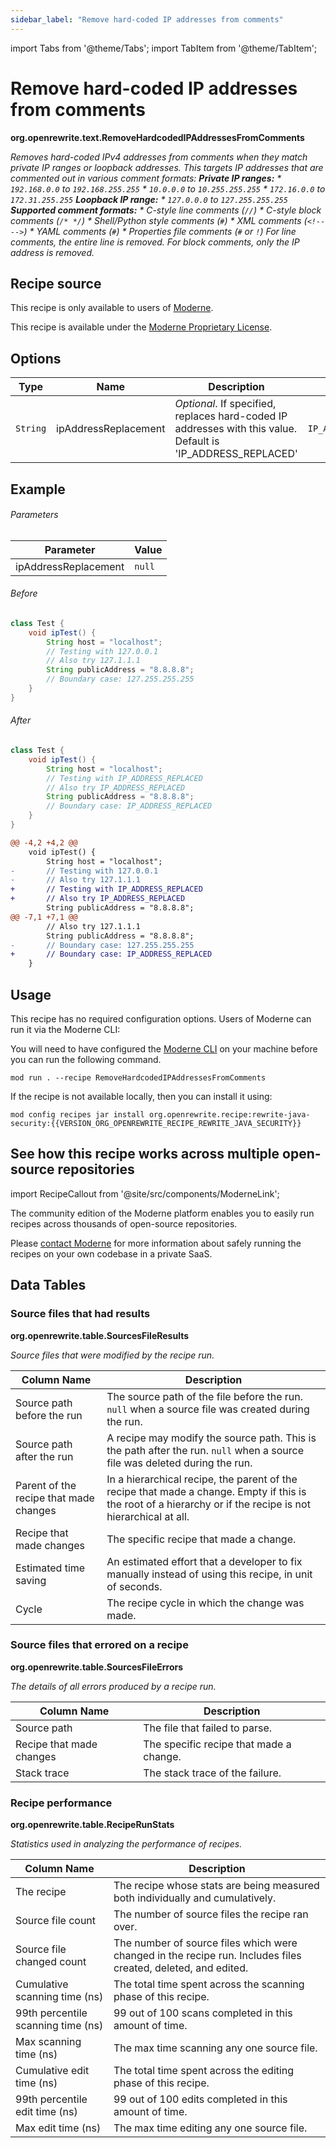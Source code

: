 ```yaml
---
sidebar_label: "Remove hard-coded IP addresses from comments"
---
```


import Tabs from '@theme/Tabs';
import TabItem from '@theme/TabItem';

# Remove hard-coded IP addresses from comments

**org.openrewrite.text.RemoveHardcodedIPAddressesFromComments**

_Removes hard-coded IPv4 addresses from comments when they match private IP ranges or loopback addresses. This targets IP addresses that are commented out in various comment formats:  **Private IP ranges:**  * `192.168.0.0` to `192.168.255.255`  * `10.0.0.0` to `10.255.255.255`  * `172.16.0.0` to `172.31.255.255`  **Loopback IP range:**  * `127.0.0.0` to `127.255.255.255`  **Supported comment formats:**  * C-style line comments (`//`)  * C-style block comments (`/* */`)  * Shell/Python style comments (`#`)  * XML comments (`<!-- -->`)  * YAML comments (`#`)  * Properties file comments (`#` or `!`)  For line comments, the entire line is removed. For block comments, only the IP address is removed._

## Recipe source

This recipe is only available to users of [Moderne](https://docs.moderne.io/).


This recipe is available under the [Moderne Proprietary License](https://docs.moderne.io/licensing/overview).

## Options

| Type | Name | Description | Example |
| -- | -- | -- | -- |
| `String` | ipAddressReplacement | *Optional*. If specified, replaces hard-coded IP addresses with this value. Default is 'IP_ADDRESS_REPLACED' | `IP_ADDRESS_REPLACED` |

## Example

###### Parameters
| Parameter | Value |
| -- | -- |
|ipAddressReplacement|`null`|


<Tabs groupId="beforeAfter">
<TabItem value="java" label="java">


###### Before
```java
class Test {
    void ipTest() {
        String host = "localhost";
        // Testing with 127.0.0.1
        // Also try 127.1.1.1
        String publicAddress = "8.8.8.8";
        // Boundary case: 127.255.255.255
    }
}
```

###### After
```java
class Test {
    void ipTest() {
        String host = "localhost";
        // Testing with IP_ADDRESS_REPLACED
        // Also try IP_ADDRESS_REPLACED
        String publicAddress = "8.8.8.8";
        // Boundary case: IP_ADDRESS_REPLACED
    }
}
```

</TabItem>
<TabItem value="diff" label="Diff" >

```diff
@@ -4,2 +4,2 @@
    void ipTest() {
        String host = "localhost";
-       // Testing with 127.0.0.1
-       // Also try 127.1.1.1
+       // Testing with IP_ADDRESS_REPLACED
+       // Also try IP_ADDRESS_REPLACED
        String publicAddress = "8.8.8.8";
@@ -7,1 +7,1 @@
        // Also try 127.1.1.1
        String publicAddress = "8.8.8.8";
-       // Boundary case: 127.255.255.255
+       // Boundary case: IP_ADDRESS_REPLACED
    }
```
</TabItem>
</Tabs>


## Usage

This recipe has no required configuration options. Users of Moderne can run it via the Moderne CLI:
<Tabs groupId="projectType">


<TabItem value="moderne-cli" label="Moderne CLI">

You will need to have configured the [Moderne CLI](https://docs.moderne.io/user-documentation/moderne-cli/getting-started/cli-intro) on your machine before you can run the following command.

```shell title="shell"
mod run . --recipe RemoveHardcodedIPAddressesFromComments
```

If the recipe is not available locally, then you can install it using:
```shell
mod config recipes jar install org.openrewrite.recipe:rewrite-java-security:{{VERSION_ORG_OPENREWRITE_RECIPE_REWRITE_JAVA_SECURITY}}
```
</TabItem>
</Tabs>

## See how this recipe works across multiple open-source repositories

import RecipeCallout from '@site/src/components/ModerneLink';

<RecipeCallout link="https://app.moderne.io/recipes/org.openrewrite.text.RemoveHardcodedIPAddressesFromComments" />

The community edition of the Moderne platform enables you to easily run recipes across thousands of open-source repositories.

Please [contact Moderne](https://moderne.io/product) for more information about safely running the recipes on your own codebase in a private SaaS.
## Data Tables

<Tabs groupId="data-tables">
<TabItem value="org.openrewrite.table.SourcesFileResults" label="SourcesFileResults">

### Source files that had results
**org.openrewrite.table.SourcesFileResults**

_Source files that were modified by the recipe run._

| Column Name | Description |
| ----------- | ----------- |
| Source path before the run | The source path of the file before the run. `null` when a source file was created during the run. |
| Source path after the run | A recipe may modify the source path. This is the path after the run. `null` when a source file was deleted during the run. |
| Parent of the recipe that made changes | In a hierarchical recipe, the parent of the recipe that made a change. Empty if this is the root of a hierarchy or if the recipe is not hierarchical at all. |
| Recipe that made changes | The specific recipe that made a change. |
| Estimated time saving | An estimated effort that a developer to fix manually instead of using this recipe, in unit of seconds. |
| Cycle | The recipe cycle in which the change was made. |

</TabItem>

<TabItem value="org.openrewrite.table.SourcesFileErrors" label="SourcesFileErrors">

### Source files that errored on a recipe
**org.openrewrite.table.SourcesFileErrors**

_The details of all errors produced by a recipe run._

| Column Name | Description |
| ----------- | ----------- |
| Source path | The file that failed to parse. |
| Recipe that made changes | The specific recipe that made a change. |
| Stack trace | The stack trace of the failure. |

</TabItem>

<TabItem value="org.openrewrite.table.RecipeRunStats" label="RecipeRunStats">

### Recipe performance
**org.openrewrite.table.RecipeRunStats**

_Statistics used in analyzing the performance of recipes._

| Column Name | Description |
| ----------- | ----------- |
| The recipe | The recipe whose stats are being measured both individually and cumulatively. |
| Source file count | The number of source files the recipe ran over. |
| Source file changed count | The number of source files which were changed in the recipe run. Includes files created, deleted, and edited. |
| Cumulative scanning time (ns) | The total time spent across the scanning phase of this recipe. |
| 99th percentile scanning time (ns) | 99 out of 100 scans completed in this amount of time. |
| Max scanning time (ns) | The max time scanning any one source file. |
| Cumulative edit time (ns) | The total time spent across the editing phase of this recipe. |
| 99th percentile edit time (ns) | 99 out of 100 edits completed in this amount of time. |
| Max edit time (ns) | The max time editing any one source file. |

</TabItem>

</Tabs>
